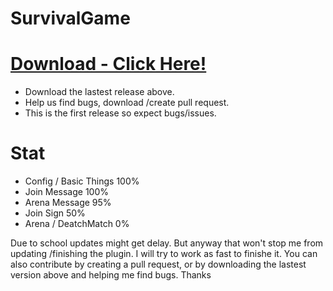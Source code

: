 # SurvivalGame
# [Download - Click Here!](https://github.com/AndreTheGamer/SurvivalGame/releases/download/untagged-f052324f27aeb463b2a3/SurvivalGame_v1.0.0.phar)
 - Download the lastest release above.
 - Help us find bugs, download /create pull request.
 - This is the first release so expect bugs/issues.

# Stat

- Config / Basic Things 100%
- Join Message 100%
- Arena Message 95%
- Join Sign 50%
- Arena / DeatchMatch 0%

Due to school updates might get delay. But anyway that won't stop
me from updating /finishing the plugin. I will try to work as fast
to finishe it. You can also contribute by creating a pull request,
or by downloading the lastest version above and helping me find
bugs. Thanks
